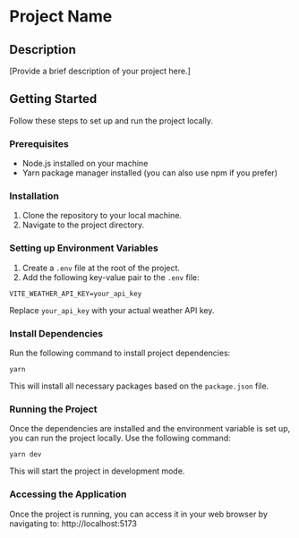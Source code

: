 # Project Name

## Description
[Provide a brief description of your project here.]

## Getting Started
Follow these steps to set up and run the project locally.

### Prerequisites
- Node.js installed on your machine
- Yarn package manager installed (you can also use npm if you prefer)

### Installation
1. Clone the repository to your local machine.
2. Navigate to the project directory.

### Setting up Environment Variables
1. Create a `.env` file at the root of the project.
2. Add the following key-value pair to the `.env` file: 
```
VITE_WEATHER_API_KEY=your_api_key
```
Replace `your_api_key` with your actual weather API key.

### Install Dependencies
Run the following command to install project dependencies:
```
yarn
```
This will install all necessary packages based on the `package.json` file.

### Running the Project
Once the dependencies are installed and the environment variable is set up, you can run the project locally.
Use the following command: 
```
yarn dev
```
This will start the project in development mode.

### Accessing the Application
Once the project is running, you can access it in your web browser by navigating to: http://localhost:5173



